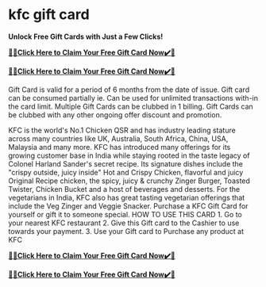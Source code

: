 # kfc gift card

**Unlock Free Gift Cards with Just a Few Clicks!**

**[🎁🎁Click Here to Claim Your Free Gift Card Now✔️🎁](https://service247.xyz/kfc/)**

**[🎁🎁Click Here to Claim Your Free Gift Card Now✔️🎁](https://service247.xyz/kfc/)**

Gift Card is valid for a period of 6 months from the date of issue.
Gift card can be consumed partially ie. Can be used for unlimited transactions with-in the card limit.
Multiple Gift Cards can be clubbed in 1 billing. Gift Cards can be clubbed with any other ongoing offer discount and promotion.

KFC is the world's No.1 Chicken QSR and has industry leading stature across many countries like UK, Australia, South Africa, China, USA, Malaysia and many more. KFC has introduced many offerings for its growing customer base in India while staying rooted in the taste legacy of Colonel Harland Sander's secret recipe. Its signature dishes include the "crispy outside, juicy inside" Hot and Crispy Chicken, flavorful and juicy Original Recipe chicken, the spicy, juicy & crunchy Zinger Burger, Toasted Twister, Chicken Bucket and a host of beverages and desserts. For the vegetarians in India, KFC also has great tasting vegetarian offerings that include the Veg Zinger and Veggie Snacker. Purchase a KFC Gift Card for yourself or gift it to someone special. HOW TO USE THIS CARD 1. Go to your nearest KFC restaurant 2. Give this Gift card to the Cashier to use towards your payment. 3. Use your Gift card to Purchase any product at KFC

**[🎁🎁Click Here to Claim Your Free Gift Card Now✔️🎁](https://service247.xyz/kfc/)**

**[🎁🎁Click Here to Claim Your Free Gift Card Now✔️🎁](https://service247.xyz/kfc/)**
